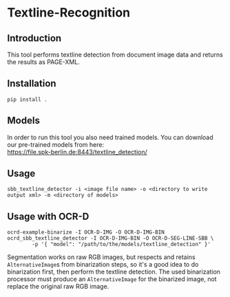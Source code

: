 # Textline-Recognition

## Introduction
This tool performs textline detection from document image data and returns the results as PAGE-XML.

## Installation

`pip install .`

## Models
In order to run this tool you also need trained models. You can download our pre-trained models from here:   
https://file.spk-berlin.de:8443/textline_detection/

## Usage

`sbb_textline_detector -i <image file name> -o <directory to write output xml> -m <directory of models>`

## Usage with OCR-D

~~~
ocrd-example-binarize -I OCR-D-IMG -O OCR-D-IMG-BIN
ocrd_sbb_textline_detector -I OCR-D-IMG-BIN -O OCR-D-SEG-LINE-SBB \
        -p '{ "model": "/path/to/the/models/textline_detection" }'
~~~

Segmentation works on raw RGB images, but respects and retains
`AlternativeImage`s from binarization steps, so it's a good idea to do
binarization first, then perform the textline detection. The used binarization
processor must produce an `AlternativeImage` for the binarized image, not
replace the original raw RGB image.